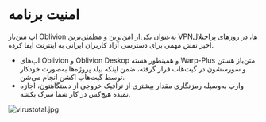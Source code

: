 # امنیت برنامه

اپ متن‌باز Oblivion به‌عنوان یکی‌از امن‌ترین و مطمئن‌ترین VPNها، در روزهای پراختلال اخیر نقش مهمی برای دسترسی آزاد
کاربران ایرانی به اینترنت ایفا کرده.

-   اپ‌های Oblivion و Oblivion Deskop و همینطور هسته Warp-Plus متن‌باز هستن و سورسشون در گیت‌هاب قرار گرفته، ضمن اینکه
    بیلد پروژه‌ها به‌صورت خودکار توسط گیت‌هاب اکشن انجام می‌شن.
-   وارپ به‌وسیله رمزنگاری مقدار بیشتری از ترافیک خروجی از دستگاهتون، اجازه نمیده هیچ‌کس در کار شما سرک بکشه.

![virustotal.jpg](screenshot/virustotal.jpg)
